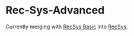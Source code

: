 # Rec-Sys-Advanced


Currently merging with [RecSys Basic](https://github.com/owsky/Rec-Sys-Basic) into [RecSys](https://github.com/owsky/rec-sys).
